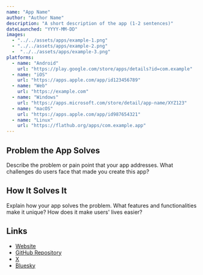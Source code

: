 ```yaml
---
name: "App Name"
author: "Author Name"
description: "A short description of the app (1-2 sentences)"
dateLaunched: "YYYY-MM-DD"
images:
  - "../../assets/apps/example-1.png"
  - "../../assets/apps/example-2.png"
  -  "../../assets/apps/example-3.png"
platforms:
  - name: "Android"
    url: "https://play.google.com/store/apps/details?id=com.example"
  - name: "iOS"
    url: "https://apps.apple.com/app/id123456789"
  - name: "Web"
    url: "https://example.com"
  - name: "Windows"
    url: "https://apps.microsoft.com/store/detail/app-name/XYZ123"
  - name: "macOS"
    url: "https://apps.apple.com/app/id987654321"
  - name: "Linux"
    url: "https://flathub.org/apps/com.example.app"
---
```


## Problem the App Solves

Describe the problem or pain point that your app addresses. What challenges do users face that made you create this app?

## How It Solves It

Explain how your app solves the problem. What features and functionalities make it unique? How does it make users' lives easier?

## Links

- [Website](https://example.com)
- [GitHub Repository](https://github.com/username/repo)
- [X](https://x.com/username)
- [Bluesky](https://bsky.app/profile/username)

